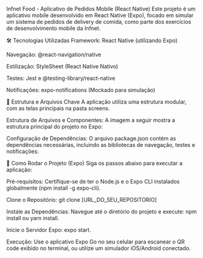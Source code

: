 Infnet Food - Aplicativo de Pedidos Mobile (React Native)
Este projeto é um aplicativo mobile desenvolvido em React Native (Expo), focado em simular um sistema de pedidos de delivery de comida, como parte dos exercícios de desenvolvimento mobile da Infnet.

🛠️ Tecnologias Utilizadas
Framework: React Native (utilizando Expo)

Navegação: @react-navigation/native

Estilização: StyleSheet (React Native Nativo)

Testes: Jest e @testing-library/react-native

Notificações: expo-notifications (Mockado para simulação)

📁 Estrutura e Arquivos Chave
A aplicação utiliza uma estrutura modular, com as telas principais na pasta screens.

Estrutura de Arquivos e Componentes:
A imagem a seguir mostra a estrutura principal do projeto no Expo:

Configuração de Dependências:
O arquivo package.json contém as dependências necessárias, incluindo as bibliotecas de navegação, testes e notificações:

🚀 Como Rodar o Projeto (Expo)
Siga os passos abaixo para executar a aplicação:

Pré-requisitos: Certifique-se de ter o Node.js e o Expo CLI instalados globalmente (npm install -g expo-cli).

Clone o Repositório: git clone [URL_DO_SEU_REPOSITORIO]

Instale as Dependências: Navegue até o diretório do projeto e execute: npm install ou yarn install.

Inicie o Servidor Expo: expo start.

Execução: Use o aplicativo Expo Go no seu celular para escanear o QR code exibido no terminal, ou utilize um simulador iOS/Android conectado.

